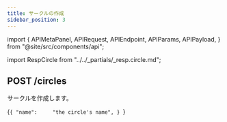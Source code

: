 ```yaml
---
title: サークルの作成
sidebar_position: 3
---
```


import {
  APIMetaPanel,
  APIRequest,
  APIEndpoint,
  APIParams,
  APIPayload,
} from "@site/src/components/api";

import RespCircle from "../../_partials/_resp.circle.md";

## POST /circles

サークルを作成します。

<APIEndpoint url="/circles" />

<APIMetaPanel scope="CIRCLES:WRITE" />

<APIPayload>{`{
  "name":     "the circle's name",
}
`}</APIPayload>

<APIRequest
  title="Create a Circle"
  method="POST"
  url='/circles --data &apos;{"name": "Circle Name"}&apos;'
/>

<RespCircle />
